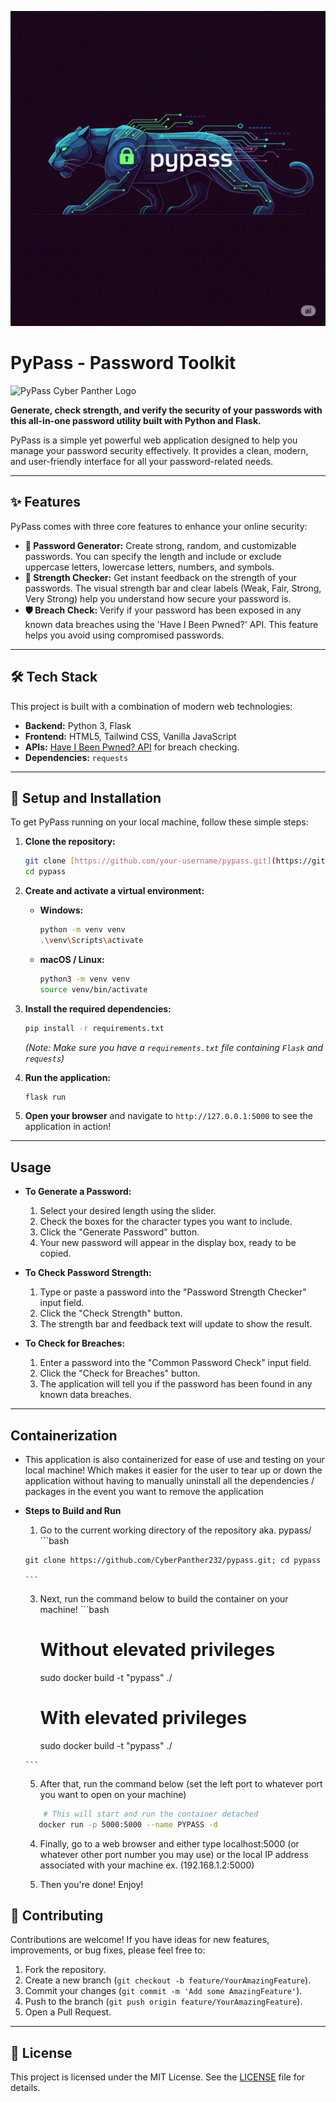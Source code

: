 ![Logo](https://github.com/CyberPanther232/pypass/blob/3efc5a8e9dbcf5b983d431c22b2e114d9d1201cc/pypass_logo_mini.png)

# PyPass - Password Toolkit

![PyPass Cyber Panther Logo](https://storage.googleapis.com/gemini-prod-us-west1-433524352522-public/images/84043b81-c71c-429a-9e12-87068551a37c)

**Generate, check strength, and verify the security of your passwords with this all-in-one password utility built with Python and Flask.**

PyPass is a simple yet powerful web application designed to help you manage your password security effectively. It provides a clean, modern, and user-friendly interface for all your password-related needs.

---

## ✨ Features

PyPass comes with three core features to enhance your online security:

* **🔐 Password Generator:** Create strong, random, and customizable passwords. You can specify the length and include or exclude uppercase letters, lowercase letters, numbers, and symbols.
* **💪 Strength Checker:** Get instant feedback on the strength of your passwords. The visual strength bar and clear labels (Weak, Fair, Strong, Very Strong) help you understand how secure your password is.
* **🛡️ Breach Check:** Verify if your password has been exposed in any known data breaches using the 'Have I Been Pwned?' API. This feature helps you avoid using compromised passwords.

---

## 🛠️ Tech Stack

This project is built with a combination of modern web technologies:

* **Backend:** Python 3, Flask
* **Frontend:** HTML5, Tailwind CSS, Vanilla JavaScript
* **APIs:** [Have I Been Pwned? API](https://haveibeenpwned.com/API/v3) for breach checking.
* **Dependencies:** `requests`

---

## 🚀 Setup and Installation

To get PyPass running on your local machine, follow these simple steps:

1.  **Clone the repository:**
    ```bash
    git clone [https://github.com/your-username/pypass.git](https://github.com/your-username/pypass.git)
    cd pypass
    ```

2.  **Create and activate a virtual environment:**
    * **Windows:**
        ```bash
        python -m venv venv
        .\venv\Scripts\activate
        ```
    * **macOS / Linux:**
        ```bash
        python3 -m venv venv
        source venv/bin/activate
        ```

3.  **Install the required dependencies:**
    ```bash
    pip install -r requirements.txt
    ```
    *(Note: Make sure you have a `requirements.txt` file containing `Flask` and `requests`)*

4.  **Run the application:**
    ```bash
    flask run
    ```

5.  **Open your browser** and navigate to `http://127.0.0.1:5000` to see the application in action!

---

## Usage

* **To Generate a Password:**
    1.  Select your desired length using the slider.
    2.  Check the boxes for the character types you want to include.
    3.  Click the "Generate Password" button.
    4.  Your new password will appear in the display box, ready to be copied.

* **To Check Password Strength:**
    1.  Type or paste a password into the "Password Strength Checker" input field.
    2.  Click the "Check Strength" button.
    3.  The strength bar and feedback text will update to show the result.

* **To Check for Breaches:**
    1.  Enter a password into the "Common Password Check" input field.
    2.  Click the "Check for Breaches" button.
    3.  The application will tell you if the password has been found in any known data breaches.

---

## Containerization
* This application is also containerized for ease of use and testing on your local machine! Which makes it easier for the user to tear up or down the application without having to manually uninstall all the dependencies / packages in the event you want to remove the application

* **Steps to Build and Run**
    1. Go to the current working directory of the repository aka. pypass/
      ```bash

      git clone https://github.com/CyberPanther232/pypass.git; cd pypass

      ```
    3. Next, run the command below to build the container on your machine!
      ```bash
       # Without elevated privileges
        sudo docker build -t "pypass" ./

       # With elevated privileges
        sudo docker build -t "pypass" ./
       
      ```

    5. After that, run the command below (set the left port to whatever port you want to open on your machine)
     ```bash
         # This will start and run the container detached
        docker run -p 5000:5000 --name PYPASS -d
     ```

     4. Finally, go to a web browser and either type localhost:5000 (or whatever other port number you may use) or the local IP address associated with your machine ex. (192.168.1.2:5000)
 
     5. Then you're done! Enjoy! 

## 🤝 Contributing

Contributions are welcome! If you have ideas for new features, improvements, or bug fixes, please feel free to:

1.  Fork the repository.
2.  Create a new branch (`git checkout -b feature/YourAmazingFeature`).
3.  Commit your changes (`git commit -m 'Add some AmazingFeature'`).
4.  Push to the branch (`git push origin feature/YourAmazingFeature`).
5.  Open a Pull Request.

---

## 📄 License

This project is licensed under the MIT License. See the [LICENSE](LICENSE) file for details.
